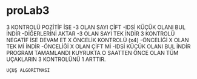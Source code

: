 # proLab3

3 KONTROLÜ POZİTİF İSE
        -3 OLAN SAYI ÇİFT
            -IDSİ KÜÇÜK OLANI BUL
                İNDİR
            -DİĞERLERİNİ AKTAR
        -3 OLAN SAYI TEK
            İNDİR
    3 KONTROLÜ NEGATİF İSE DEVAM ET
        X ÖNCELİK KONTROLÜ (x4)
            -ÖNCELİĞİ X OLAN TEK Mİ
                İNDİR
            -ÖNCELİĞİ X OLAN ÇİFT Mİ
                -IDSİ KÜÇÜK OLANI BUL
                    İNDİR
    PROGRAM TAMAMLANDI KUYRUKTA O SAATTEN ÖNCE OLAN TÜM UÇAKLARIN 3 KONTROLÜNÜ 1 ARTTIR.
    
    UÇUŞ ALGORİTMASI
